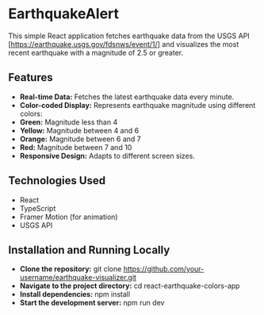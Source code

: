 # EarthquakeAlert

This simple React application fetches earthquake data from the USGS API [https://earthquake.usgs.gov/fdsnws/event/1/] and visualizes the most recent earthquake with a magnitude of 2.5 or greater.

## Features
* **Real-time Data:** Fetches the latest earthquake data every minute.
* **Color-coded Display:** Represents earthquake magnitude using different colors:
* **Green:** Magnitude less than 4
* **Yellow:** Magnitude between 4 and 6
* **Orange:** Magnitude between 6 and 7
* **Red:** Magnitude between 7 and 10
* **Responsive Design:** Adapts to different screen sizes.

## Technologies Used
* React
* TypeScript
* Framer Motion (for animation)
* USGS API

## Installation and Running Locally
* **Clone the repository:** git clone https://github.com/your-username/earthquake-visualizer.git
* **Navigate to the project directory:** cd react-earthquake-colors-app
* **Install dependencies:** npm install
* **Start the development server:** npm run dev
